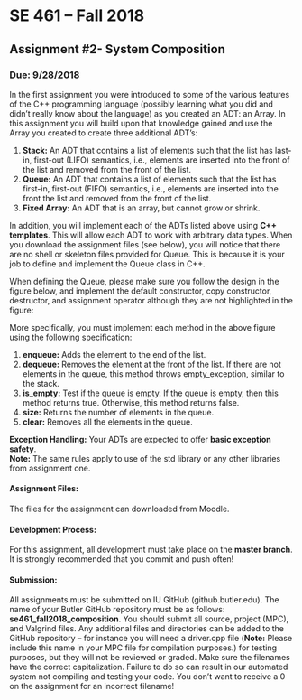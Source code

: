 # SE 461 – Fall 2018
## Assignment #2- System Composition
### Due: 9/28/2018
In the first assignment you were introduced to some of the various features of the C++ programming
language (possibly learning what you did and didn’t really know about the language) as you created an
ADT: an Array. In this assignment you will build upon that knowledge gained and use the Array you
created to create three additional ADT’s:<br/>

   1. **__Stack:__** An ADT that contains a list of elements such that the list has last-in, first-out (LIFO)
semantics, i.e., elements are inserted into the front of the list and removed from the front of the
list.
   1. **__Queue:__** An ADT that contains a list of elements such that the list has first-in, first-out (FIFO)
semantics, i.e., elements are inserted into the front the list and removed from the front of the list.
   1. **__Fixed Array:__** An ADT that is an array, but cannot grow or shrink.<br/>

In addition, you will implement each of the ADTs listed above using **__C++ templates__**. This will allow
each ADT to work with arbitrary data types. When you download the assignment files (see below), you
will notice that there are no shell or skeleton files provided for Queue. This is because it is your job to
define and implement the Queue class in C++. <br/>

When defining the Queue, please make sure you follow the design in the figure below, and implement the
default constructor, copy constructor, destructor, and assignment operator although they are not
highlighted in the figure:<br/>

More specifically, you must implement each method in the above figure using the following specification:<br/>
   1. **__enqueue:__** Adds the element to the end of the list.
   1. **__dequeue:__** Removes the element at the front of the list. If there are not elements in the queue, this
method throws empty_exception, similar to the stack.
   1. **__is_empty:__** Test if the queue is empty. If the queue is empty, then this method returns true. Otherwise, this method returns false.
   1. **__size:__** Returns the number of elements in the queue.
   1. **__clear:__** Removes all the elements in the queue.<br/>

**Exception Handling:** Your ADTs are expected to offer **__basic exception safety__**.<br/>
**Note:** The same rules apply to use of the std library or any other libraries from assignment one.<br/>

#### Assignment Files:
The files for the assignment can downloaded from Moodle.
#### Development Process:
For this assignment, all development must take place on the **__master branch__**. It is strongly recommended
that you commit and push often!
#### Submission:
All assignments must be submitted on IU GitHub (github.butler.edu). The name of your Butler GitHub
repository must be as follows: **__se461_fall2018_composition__**.
You should submit all source, project (MPC), and Valgrind files.
Any additional files and directories can be added to the GitHub repository – for instance you will need a
driver.cpp file (**Note:** Please include this name in your MPC file for compilation purposes.) for testing
purposes, but they will not be reviewed or graded. Make sure the filenames have the correct
capitalization. Failure to do so can result in our automated system not compiling and testing your code.
You don’t want to receive a 0 on the assignment for an incorrect filename!